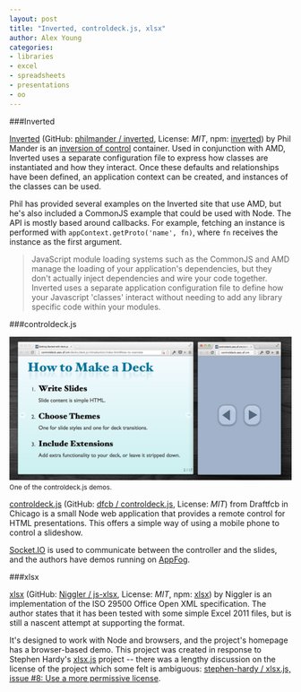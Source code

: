 ```yaml
---
layout: post
title: "Inverted, controldeck.js, xlsx"
author: Alex Young
categories:
- libraries
- excel
- spreadsheets
- presentations
- oo
---
```


###Inverted

[Inverted](http://philmander.github.com/inverted/) (GitHub: [philmander / inverted](https://github.com/philmander/inverted), License: _MIT_, npm: [inverted](https://npmjs.org/package/inverted)) by Phil Mander is an [inversion of control](http://en.wikipedia.org/wiki/Inversion_of_control) container.  Used in conjunction with AMD, Inverted uses a separate configuration file to express how classes are instantiated and how they interact.  Once these defaults and relationships have been defined, an application context can be created, and instances of the classes can be used.

Phil has provided several examples on the Inverted site that use AMD, but he's also included a CommonJS example that could be used with Node.  The API is mostly based around callbacks.  For example, fetching an instance is performed with `appContext.getProto('name', fn)`, where `fn` receives the instance as the first argument.

> JavaScript module loading systems such as the CommonJS and AMD manage the loading of your application's dependencies, but they don't actually inject dependencies and wire your code together. Inverted uses a separate application configuration file to define how your Javascript 'classes' interact without needing to add any library specific code within your modules.

###controldeck.js

<div class="image">
  <img src="/images/posts/controljs.png" alt="" />
  <small>One of the controldeck.js demos.</small>
</div>

[controldeck.js](http://dfcb.github.com/controldeck.js/) (GitHub: [dfcb / controldeck.js](https://github.com/dfcb/controldeck.js/), License: _MIT_) from Draftfcb in Chicago is a small Node web application that provides a remote control for HTML presentations.  This offers a simple way of using a mobile phone to control a slideshow.

[Socket.IO](http://socket.io/) is used to communicate between the controller and the slides, and the authors have demos running on [AppFog](http://www.appfog.com/).

###xlsx

[xlsx](http://niggler.github.com/js-xlsx/) (GitHub: [Niggler / js-xlsx](https://github.com/Niggler/js-xlsx), License: _MIT_, npm: [xlsx](https://npmjs.org/package/xlsx)) by Niggler is an implementation of the ISO 29500 Office Open XML specification.  The author states that it has been tested with some simple Excel 2011 files, but is still a nascent attempt at supporting the format.

It's designed to work with Node and browsers, and the project's homepage has a browser-based demo.  This project was created in response to Stephen Hardy's [xlsx.js](https://github.com/stephen-hardy/xlsx.js) project -- there was a lengthy discussion on the license of the project which some felt is ambiguous: [stephen-hardy / xlsx.js, issue #8: Use a more permissive license](https://github.com/stephen-hardy/xlsx.js/issues/8).

